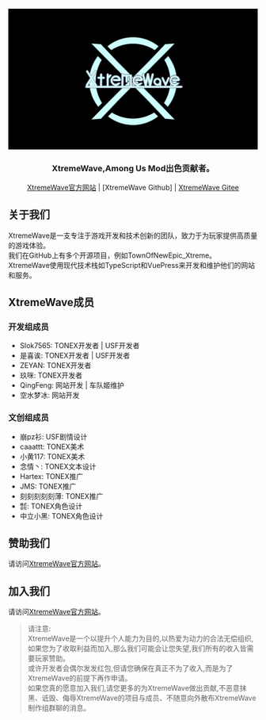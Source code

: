 ![XWlogo](XtremeWave-BG.png)

<div align="center">
<h3><strong>XtremeWave,Among Us Mod出色贡献者。</strong></h3>
<a href="https://www.xtreme.net.cn" target="_blank">XtremeWave官方网站</a> | [XtremeWave Github] | <a href="https://gitee.com/TEAM_TONEX" target="_blank">XtremeWave Gitee</a>
</div>

## 关于我们
XtremeWave是一支专注于游戏开发和技术创新的团队，致力于为玩家提供高质量的游戏体验。<br>
我们在GitHub上有多个开源项目，例如TownOfNewEpic_Xtreme。<br>
XtremeWave使用现代技术栈如TypeScript和VuePress来开发和维护他们的网站和服务。

## XtremeWave成员
### 开发组成员
- Slok7565: TONEX开发者 | USF开发者
- 是喜诶: TONEX开发者 | USF开发者
- ZEYAN: TONEX开发者
- 玖咪: TONEX开发者
- QingFeng: 网站开发 | 车队姬维护
- 空水梦冰: 网站开发
### 文创组成员
 - 崩pz衫: USF剧情设计
 - caaattt: TONEX美术
 - 小黄117: TONEX美术
 - 念情丶: TONEX文本设计
 - Hartex: TONEX推广
 - JMS: TONEX推广
 - 刻刻刻刻刻薄: TONEX推广
 - ㍿: TONEX角色设计
 - 中立小黑: TONEX角色设计
## 赞助我们
请访问[XtremeWave官方网站](https://www.xtreme.net.cn/donate)。
## 加入我们
请访问[XtremeWave官方网站](https://www.xtreme.net.cn/933187.html)。
> 请注意:<br>
> XtremeWave是一个以提升个人能力为目的,以热爱为动力的合法无偿组织,如果您为了收取利益而加入,那么我们可能会让您失望,我们所有的收入皆需要玩家赞助。<br>
> 或许开发者会偶尔发发红包,但请您确保在真正不为了收入,而是为了XtremeWave的前提下再作申请。<br>
> 如果您真的愿意加入我们,请您更多的为XtremeWave做出贡献,不恶意抹黑、诋毁、侮辱XtremeWave的项目与成员、不随意向外散布XtremeWave制作组群聊的消息。